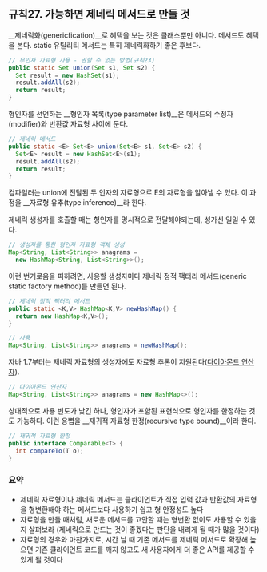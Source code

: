 ## 규칙27. 가능하면 제네릭 메서드로 만들 것

__제네릭화(genericfication)__로 혜택을 보는 것은 클래스뿐만 아니다. 메서드도 혜택을 본다. static 유틸리티 메서드는 특히 제네릭화하기 좋은 후보다.

```java
// 무인자 자료형 사용 - 권할 수 없는 방법(규칙23)
public static Set union(Set s1, Set s2) {
  Set result = new HashSet(s1);
  result.addAll(s2);
  return result;
}
```

형인자를 선언하는 __형인자 목록(type parameter list)__은 메서드의 수정자(modifier)와 반환값 자료형 사이에 둔다.

```java
// 제네릭 메서드
public static <E> Set<E> union(Set<E> s1, Set<E> s2) {
  Set<E> result = new HashSet<E>(s1);
  result.addAll(s2);
  return result;
}
```

컴파일러는 union에 전달된 두 인자의 자료형으로 E의 자료형을 알아낼 수 있다. 이 과정을 __자료형 유추(type inference)__라 한다.

제네릭 생성자를 호출할 때는 형인자를 명시적으로 전달해야되는데, 성가신 일일 수 있다.

```java
// 생성자를 통한 형인자 자료형 객체 생성
Map<String, List<String>> anagrams =
  new HashMap<String, List<String>>();
```

이런 번거로움을 피하려면, 사용할 생성자마다 제네릭 정적 팩터리 메서드(generic static factory method)를 만들면 된다.

```java
// 제네릭 정적 팩터리 메서드
public static <K,V> HashMap<K,V> newHashMap() {
  return new HashMap<K,V>();
}

// 사용
Map<String, List<String>> anagrams = newHashMap();
```

자바 1.7부터는 제네릭 자료형의 생성자에도 자료형 추론이 지원된다([다이아몬드 연산자](http://www.javaworld.com/article/2074080/core-java/jdk-7--the-diamond-operator.html)).

```java
// 다이아몬드 연산자
Map<String, List<String>> anagrams = new HashMap<>();
```

상대적으로 사용 빈도가 낮긴 하나, 형인자가 포함된 표현식으로 형인자를 한정하는 것도 가능하다. 이런 용볍을 __재귀적 자료형 한정(recursive type bound)__이라 한다.

```java
// 재귀적 자료형 한정
public interface Comparable<T> {
  int compareTo(T o);
}
```

### 요약

- 제네릭 자료형이나 제네릭 메서드는 클라이언트가 직접 입력 값과 반환값의 자료형을 형변환해야 하는 메서드보다 사용하기 쉽고 형 안정성도 높다
- 자료형을 만들 때처럼, 새로운 메서드를 고안할 때는 형변환 없이도 사용할 수 있을지 살펴보라
(제네릭으로 만드는 것이 좋겠다는 판단을 내리게 될 때가 많을 것이다)
- 자료형의 경우와 마찬가지로, 시간 날 때 기존 메서드를 제네릭 메서드로 확장해 높으면 기존 클라이언트 코드를 깨지 않고도 새 사용자에게 더 좋은 API를 제공할 수 있게 될 것이다
